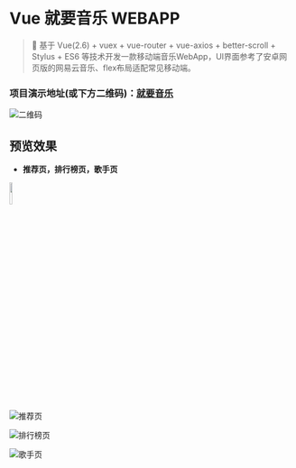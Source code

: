 # Vue 就要音乐 WEBAPP

> 🎹 基于 Vue(2.6) + vuex + vue-router + vue-axios + better-scroll + Stylus + ES6 等技术开发一款移动端音乐WebApp，UI界面参考了安卓网页版的网易云音乐、flex布局适配常见移动端。

### 项目演示地址(或下方二维码)：[就要音乐](http://music.cxp853.top "就要音乐")
![二维码](http://tu.cxp853.top/images/2020/07/29/QRcode_SP--3.md.jpg)


## 预览效果

- **推荐页，排行榜页，歌手页**
 
<img src="http://tu.cxp853.top/images/2020/07/29/9c30ffa615a07b6f5f266b5760ed08b.md.png" width=10% height=10%>

![推荐页](http://tu.cxp853.top/images/2020/07/29/9c30ffa615a07b6f5f266b5760ed08b.md.png "推荐页")

![排行榜页](http://tu.cxp853.top/images/2020/07/29/b3fd5a2865bbb526c2c6fd81f7445be.md.png "排行榜页")

![歌手页](http://tu.cxp853.top/images/2020/07/29/845063c20a65fc69d351e81bd1d0f6d.md.png "歌手页")
